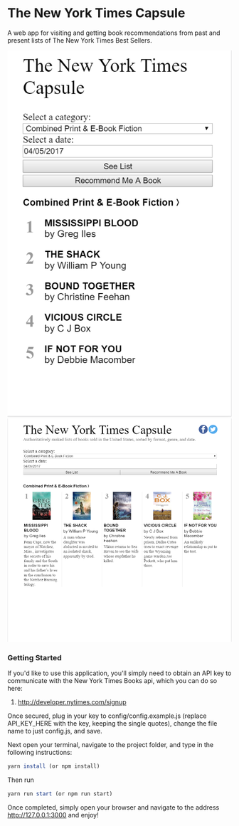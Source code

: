 # The New York Times Capsule
A web app for visiting and getting book recommendations from past and present lists of The New York Times Best Sellers.

<img src="TNYTC Small Mobile SS.png" title="Small Mobile Rendering" />
<img src="TNYTC 850px+ SS.png" title="Normal/Large Monitor Rendering" />



### Getting Started
If you'd like to use this application, you'll simply need to obtain an API key to communicate with the New York Times Books api, which you can do so here:

1. http://developer.nytimes.com/signup

Once secured, plug in your key to config/config.example.js (replace API_KEY_HERE with the key, keeping the single quotes), change the file name to just config.js, and save.

Next open your terminal, navigate to the project folder, and type in the following instructions:

```javascript
yarn install (or npm install)
```

Then run 
```javascript
yarn run start (or npm run start)
```

Once completed, simply open your browser and navigate to the address http://127.0.0.1:3000 and enjoy!
